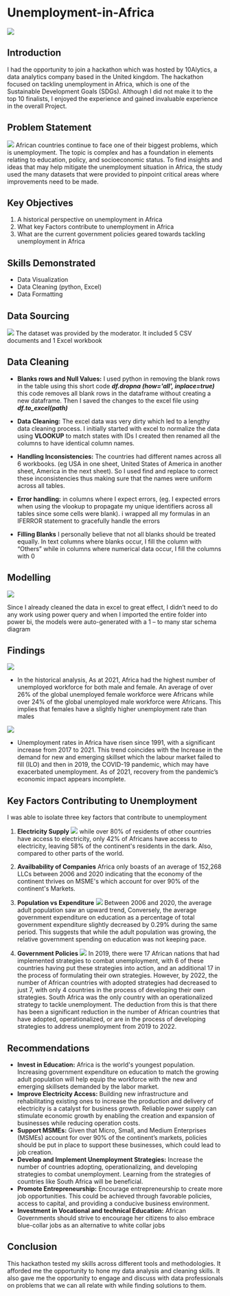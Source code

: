 # Unemployment-in-Africa
![](Introduction.png)

## Introduction

I had the opportunity to join a hackathon which was hosted by 10Alytics, a data analytics company based in the United kingdom.  The hackathon focused on tackling unemployment in Africa, which is one of the Sustainable Development Goals (SDGs). Although I did not make it to the top 10 finalists, I enjoyed the experience and gained invaluable experience in the overall Project. 

## Problem Statement

![](unemployment2.jpg)
African countries continue to face one of their biggest problems, which is unemployment. The topic is complex and has a foundation in elements relating to education, policy, and socioeconomic status. To find insights and ideas that may help mitigate the unemployment situation in Africa, the study used the many datasets that were provided to pinpoint critical areas where improvements need to be made.

## Key Objectives
1.	A historical perspective on unemployment in Africa
2.	What key Factors contribute to unemployment in Africa
3.	What are the current government policies geared towards tackling unemployment in Africa

## Skills Demonstrated
- Data Visualization
- Data Cleaning (python, Excel)
- Data Formatting

## Data Sourcing
![](datasets.jpg)
The dataset was provided by the moderator. It included 5 CSV documents and 1 Excel workbook

## Data Cleaning
- **Blanks rows and Null Values:**  I used python in removing the blank rows in the table using this short code **_df.dropna (how='all', inplace=true)_** this code removes all blank rows in the dataframe without creating a new dataframe. Then I saved the changes to the excel file using **_df.to_excel(path)_**
  
- **Data Cleaning:** The excel data was very dirty which led to a lengthy data cleaning process. I initially started with excel to normalize the data using **VLOOKUP** to match states with IDs I created  then renamed all the columns to have identical column names.
  
- **Handling Inconsistencies:** The countries had different names across all 6 workbooks. (eg USA in one sheet, United States of America in another sheet, America in the next sheet). So I used find and replace to correct these inconsistencies thus making sure that the names were uniform across all tables.
  
- **Error handling:** in columns where I expect errors, (eg. I expected errors when using the vlookup to propagate my unique identifiers across all tables since some cells were blank). i wrapped all my formulas in an IFERROR statement to gracefully handle the errors 

- **Filling Blanks** I personally believe that not all blanks should be treated equally. In text columns where blanks occur,  I fill the column with “Others” while in columns where numerical data occur, I fill the columns with 0

## Modelling
![](model.jpg)

Since I already cleaned the data in excel to great effect, I didn’t need to do any work using power query and when I imported the entire folder into power bi, the models were auto-generated with a 1 – to many star schema diagram 

## Findings
![](unemployment1.jpg)
- In the historical analysis, As at 2021, Africa had the highest number of unemployed workforce for both male and female. An average of over 26% of the global unemployed female workforce were Africans while over 24% of the global unemployed male workforce were Africans. This implies that females have a slightly higher unemployment rate than males

![](unemployment2.jpg)
- Unemployment rates in Africa have risen since 1991, with a significant increase from 2017 to 2021. This trend coincides with the Increase in the demand for new and emerging skillset which the labour market failed to fill (ILO) and then in 2019, the COVID-19 pandemic, which may have exacerbated unemployment. As of 2021, recovery from the pandemic’s economic impact appears incomplete.

## Key Factors Contributing to Unemployment
I was able to isolate three key factors that contribute to unemployment

1. **Electricity Supply**
![](electricity.jpg)
while over 80% of residents of other countries have access to electricity, only 42% of Africans have access to electricity, leaving 58% of the continent's residents in the dark. Also, compared to other parts of the world.

2. **Availbability of Companies**
Africa only boasts of an average of 152,268 LLCs between 2006 and 2020 indicating that the economy of the continent thrives on MSME's which account for over 90% of the continent's Markets.

3. **Population vs Expenditure**
   ![](Expenditure.jpg)
Between 2006 and 2020, the average adult population saw an upward trend, Conversely, the average government expenditure on education as a percentage of total government expenditure slightly decreased by 0.29% during the same period. This suggests that while the adult population was growing, the relative government spending on education was not keeping pace.

4. **Government Policies**
![](https://github.com/eloka11222/Unemployment-in-Africa/blob/main/Government%20Policies.jpg)
In 2019, there were 17 African nations that had implemented strategies to combat unemployment, with 6 of these countries having put these strategies into action, and an additional 17 in the process of formulating their own strategies. However, by 2022, the number of African countries with adopted strategies had decreased to just 7, with only 4 countries in the process of developing their own strategies. South Africa was the only country with an operationalized strategy to tackle unemployment.
The deduction from this is that there has been a significant reduction in the number of African countries that have adopted, operationalized, or are in the process of developing strategies to address unemployment from 2019 to 2022.

## Recommendations

- **Invest in Education:** Africa is the world's youngest population. Increasing government expenditure on education to match the growing adult population will  help equip the workforce with the new and emerging skillsets demanded by the labor market.
- **Improve Electricity Access:** Building new infrastructure and rehabilitating existing ones  to increase the production and delivery of electricity is a catalyst for business growth. Reliable power supply can stimulate economic growth by enabling the creation and expansion of businesses while reducing operation costs. 
- **Support MSMEs:** Given that Micro, Small, and Medium Enterprises (MSMEs) account for over 90% of the continent’s markets, policies should be put in place to support these businesses, which could lead to job creation.
- **Develop and Implement Unemployment Strategies:** Increase the number of countries adopting, operationalizing, and developing strategies to combat unemployment. Learning from the strategies of countries like South Africa will  be beneficial.
- **Promote Entrepreneurship:** Encourage entrepreneurship to create more job opportunities. This could be achieved through favorable policies, access to capital, and providing a conducive business environment.
- **Investment in Vocational and technical Education:** African Governments should strive to encourage her citizens to also embrace blue-collar jobs as an alternative to white collar jobs

## Conclusion
This hackathon tested my skills across different tools and methodologies. It afforded me the opportunity to hone my data analysis and cleaning skills. It also gave me the opportunity to engage and discuss with data professionals on problems that we can all relate with while finding solutions to them.
